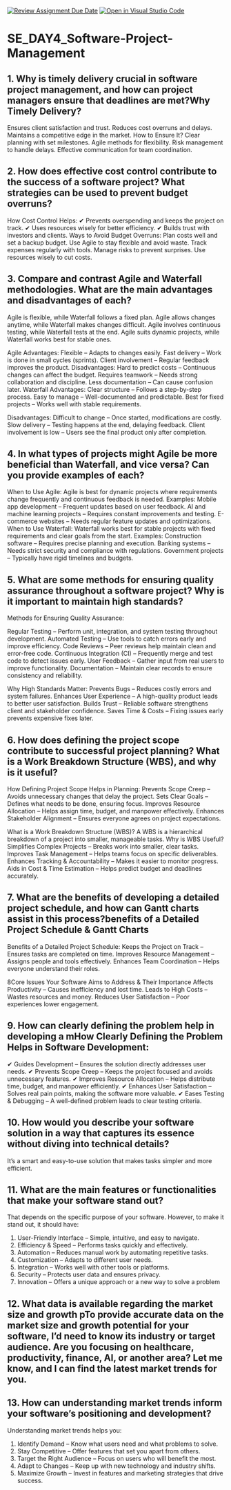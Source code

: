 [![Review Assignment Due Date](https://classroom.github.com/assets/deadline-readme-button-22041afd0340ce965d47ae6ef1cefeee28c7c493a6346c4f15d667ab976d596c.svg)](https://classroom.github.com/a/9pw6JKcu)
[![Open in Visual Studio Code](https://classroom.github.com/assets/open-in-vscode-2e0aaae1b6195c2367325f4f02e2d04e9abb55f0b24a779b69b11b9e10269abc.svg)](https://classroom.github.com/online_ide?assignment_repo_id=18438894&assignment_repo_type=AssignmentRepo)
# SE_DAY4_Software-Project-Management
## 1. Why is timely delivery crucial in software project management, and how can project managers ensure that deadlines are met?Why Timely Delivery?
Ensures client satisfaction and trust.
Reduces cost overruns and delays.
Maintains a competitive edge in the market.
How to Ensure It?
Clear planning with set milestones.
Agile methods for flexibility.
Risk management to handle delays.
Effective communication for team coordination.

## 2. How does effective cost control contribute to the success of a software project? What strategies can be used to prevent budget overruns?
How Cost Control Helps:
✔ Prevents overspending and keeps the project on track.
✔ Uses resources wisely for better efficiency.
✔ Builds trust with investors and clients.
Ways to Avoid Budget Overruns:
 Plan costs well and set a backup budget.
 Use Agile to stay flexible and avoid waste.
 Track expenses regularly with tools.
 Manage risks to prevent surprises.
 Use resources wisely to cut costs.

## 3. Compare and contrast Agile and Waterfall methodologies. What are the main advantages and disadvantages of each?
Agile is flexible, while Waterfall follows a fixed plan.
Agile allows changes anytime, while Waterfall makes changes difficult.
Agile involves continuous testing, while Waterfall tests at the end.
Agile suits dynamic projects, while Waterfall works best for stable ones.

Agile
Advantages:
Flexible – Adapts to changes easily.
Fast delivery – Work is done in small cycles (sprints).
Client involvement – Regular feedback improves the product.
Disadvantages:
Hard to predict costs – Continuous changes can affect the budget.
Requires teamwork – Needs strong collaboration and discipline.
Less documentation – Can cause confusion later.
Waterfall
Advantages:
Clear structure – Follows a step-by-step process.
Easy to manage – Well-documented and predictable.
Best for fixed projects – Works well with stable requirements.

Disadvantages:
Difficult to change – Once started, modifications are costly.
Slow delivery – Testing happens at the end, delaying feedback.
Client involvement is low – Users see the final product only after completion.

## 4. In what types of projects might Agile be more beneficial than Waterfall, and vice versa? Can you provide examples of each?
When to Use Agile:
Agile is best for dynamic projects where requirements change frequently and continuous feedback is needed.
Examples:
Mobile app development – Frequent updates based on user feedback.
AI and machine learning projects – Requires constant improvements and testing.
E-commerce websites – Needs regular feature updates and optimizations.
When to Use Waterfall:
Waterfall works best for stable projects with fixed requirements and clear goals from the start.
Examples:
Construction software – Requires precise planning and execution.
Banking systems – Needs strict security and compliance with regulations.
Government projects – Typically have rigid timelines and budgets.

## 5. What are some methods for ensuring quality assurance throughout a software project? Why is it important to maintain high standards?
Methods for Ensuring Quality Assurance:

Regular Testing – Perform unit, integration, and system testing throughout development.
Automated Testing – Use tools to catch errors early and improve efficiency.
Code Reviews – Peer reviews help maintain clean and error-free code.
Continuous Integration (CI) – Frequently merge and test code to detect issues early.
User Feedback – Gather input from real users to improve functionality.
Documentation – Maintain clear records to ensure consistency and reliability.

Why High Standards Matter:
Prevents Bugs – Reduces costly errors and system failures.
Enhances User Experience – A high-quality product leads to better user satisfaction.
Builds Trust – Reliable software strengthens client and stakeholder confidence.
Saves Time & Costs – Fixing issues early prevents expensive fixes later.

## 6. How does defining the project scope contribute to successful project planning? What is a Work Breakdown Structure (WBS), and why is it useful?
How Defining Project Scope Helps in Planning:
Prevents Scope Creep – Avoids unnecessary changes that delay the project.
Sets Clear Goals – Defines what needs to be done, ensuring focus.
Improves Resource Allocation – Helps assign time, budget, and manpower effectively.
Enhances Stakeholder Alignment – Ensures everyone agrees on project expectations.

What is a Work Breakdown Structure (WBS)?
A WBS is a hierarchical breakdown of a project into smaller, manageable tasks.
Why is WBS Useful?
Simplifies Complex Projects – Breaks work into smaller, clear tasks.
Improves Task Management – Helps teams focus on specific deliverables.
Enhances Tracking & Accountability – Makes it easier to monitor progress.
Aids in Cost & Time Estimation – Helps predict budget and deadlines accurately.
## 7. What are the benefits of developing a detailed project schedule, and how can Gantt charts assist in this process?benefits of a Detailed Project Schedule & Gantt Charts
Benefits of a Detailed Project Schedule:
Keeps the Project on Track – Ensures tasks are completed on time.
Improves Resource Management – Assigns people and tools effectively.
Enhances Team Coordination – Helps everyone understand their roles.

8Core Issues Your Software Aims to Address & Their Importance
Affects Productivity – Causes inefficiency and lost time.
Leads to High Costs – Wastes resources and money.
Reduces User Satisfaction – Poor experiences lower engagement.
## 9. How can clearly defining the problem help in developing a mHow Clearly Defining the Problem Helps in Software Development:
✔ Guides Development – Ensures the solution directly addresses user needs.
✔ Prevents Scope Creep – Keeps the project focused and avoids unnecessary features.
✔ Improves Resource Allocation – Helps distribute time, budget, and manpower efficiently.
✔ Enhances User Satisfaction – Solves real pain points, making the software more valuable.
✔ Eases Testing & Debugging – A well-defined problem leads to clear testing criteria.

## 10. How would you describe your software solution in a way that captures its essence without diving into technical details?
It’s a smart and easy-to-use solution that makes tasks simpler and more efficient.

## 11. What are the main features or functionalities that make your software stand out?
That depends on the specific purpose of your software. However, to make it stand out, it should have:
1. User-Friendly Interface – Simple, intuitive, and easy to navigate.
2. Efficiency & Speed – Performs tasks quickly and effectively.
3. Automation – Reduces manual work by automating repetitive tasks.
4. Customization – Adapts to different user needs.
5. Integration – Works well with other tools or platforms.
6. Security – Protects user data and ensures privacy.
7. Innovation – Offers a unique approach or a new way to solve a problem

## 12. What data is available regarding the market size and growth pTo provide accurate data on the market size and growth potential for your software, I’d need to know its industry or target audience. Are you focusing on healthcare, productivity, finance, AI, or another area? Let me know, and I can find the latest market trends for you.
## 13. How can understanding market trends inform your software’s positioning and development?
Understanding market trends helps you:
1. Identify Demand – Know what users need and what problems to solve.
2. Stay Competitive – Offer features that set you apart from others.
3. Target the Right Audience – Focus on users who will benefit the most.
4. Adapt to Changes – Keep up with new technology and industry shifts.
5. Maximize Growth – Invest in features and marketing strategies that drive success.


